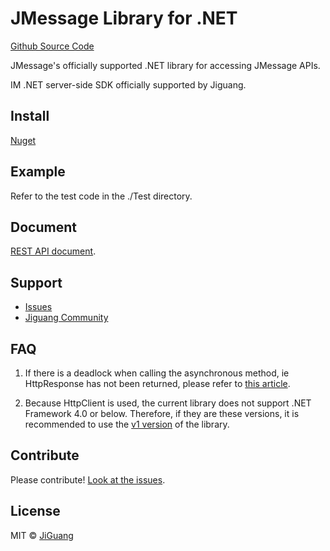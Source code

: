 # JMessage Library for .NET

[Github Source Code](https://docs.jiguang.cn/jmessage/server/sdk/csharp_sdk/)

JMessage's officially supported .NET library for accessing JMessage APIs.

IM .NET server-side SDK officially supported by Jiguang.

## Install

[Nuget](https://www.nuget.org/packages/Jiguang.JMessage)

## Example

Refer to the test code in the ./Test directory.

## Document

[REST API document](http://docs.jiguang.cn/jmessage/server/rest_api_im/).

## Support

- [Issues](https://github.com/jpush/jmessage-api-csharp-client/issues)
- [Jiguang Community](https://community.jiguang.cn/)

## FAQ

1. If there is a deadlock when calling the asynchronous method, ie HttpResponse has not been returned, please refer to [this article](https://blogs.msdn.microsoft.com/jpsanders/2017/08/28/asp-net-do-not-use-task-result-in-main-context/).

2. Because HttpClient is used, the current library does not support .NET Framework 4.0 or below. Therefore, if they are these versions, it is recommended to use the [v1 version](https://github.com/jpush/jmessage-api-csharp-client/tree/v1) of the library.

## Contribute

Please contribute! [Look at the issues](https://github.com/jpush/jmessage-api-csharp-client/issues).

## License

MIT © [JiGuang](https://github.com/jpush/jmessage-api-csharp-client/blob/master/license)